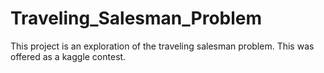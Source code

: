 # Traveling_Salesman_Problem
This project is an exploration of the traveling salesman problem. This was offered as a kaggle contest.
